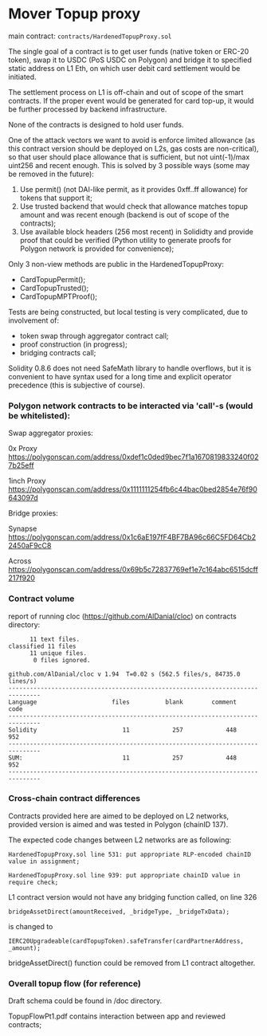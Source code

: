 Mover Topup proxy
=================

main contract: `contracts/HardenedTopupProxy.sol`

The single goal of a contract is to get user funds (native token or ERC-20 token),
swap it to USDC (PoS USDC on Polygon) and bridge it to specified static address on L1 Eth,
on which user debit card settlement would be initiated.

The settlement process on L1 is off-chain and out of scope of the smart contracts.
If the proper event would be generated for card top-up, it would be further processed
by backend infrastructure.

None of the contracts is designed to hold user funds.

One of the attack vectors we want to avoid is enforce limited allowance (as this contract
version should be deployed on L2s, gas costs are non-critical), so that user should
place allowance that is sufficient, but not uint(-1)/max uint256 and recent enough.
This is solved by 3 possible ways (some may be removed in the future):
1. Use permit() (not DAI-like permit, as it provides 0xff..ff allowance) for tokens that support it;
2. Use trusted backend that would check that allowance matches topup amount and was recent enough
   (backend is out of scope of the contracts);
3. Use available block headers (256 most recent) in Solididty and provide proof that could be
   verified (Python utility to generate proofs for Polygon network is provided for convenience);

Only 3 non-view methods are public in the HardenedTopupProxy:
- CardTopupPermit();
- CardTopupTrusted();
- CardTopupMPTProof();

Tests are being constructed, but local testing is very complicated, due to involvement of:
- token swap through aggregator contract call;
- proof construction (in progress);
- bridging contracts call;

Solidity 0.8.6 does not need SafeMath library to handle overflows, but it is convenient
to have syntax used for a long time and explicit operator precedence (this is subjective of course).


### Polygon network contracts to be interacted via 'call'-s (would be whitelisted):

Swap aggregator proxies:

0x Proxy
https://polygonscan.com/address/0xdef1c0ded9bec7f1a1670819833240f027b25eff

1inch Proxy
https://polygonscan.com/address/0x1111111254fb6c44bac0bed2854e76f90643097d

Bridge proxies:

Synapse
https://polygonscan.com/address/0x1c6aE197fF4BF7BA96c66C5FD64Cb22450aF9cC8

Across
https://polygonscan.com/address/0x69b5c72837769ef1e7c164abc6515dcff217f920


### Contract volume

report of running cloc (https://github.com/AlDanial/cloc) on contracts directory:
```
      11 text files.
classified 11 files
      11 unique files.                              
       0 files ignored.

github.com/AlDanial/cloc v 1.94  T=0.02 s (562.5 files/s, 84735.0 lines/s)
-------------------------------------------------------------------------------
Language                     files          blank        comment           code
-------------------------------------------------------------------------------
Solidity                        11            257            448            952
-------------------------------------------------------------------------------
SUM:                            11            257            448            952
-------------------------------------------------------------------------------
```

### Cross-chain contract differences

Contracts provided here are aimed to be deployed on L2 networks, provided version
is aimed and was tested in Polygon (chainID 137).

The expected code changes between L2 networks are as following:

    HardenedTopupProxy.sol line 531: put appropriate RLP-encoded chainID value in assignment;

    HardenedTopupProxy.sol line 939: put appropriate chainID value in require check;

L1 contract version would not have any bridging function called, on line 326

    bridgeAssetDirect(amountReceived, _bridgeType, _bridgeTxData);

is changed to

    IERC20Upgradeable(cardTopupToken).safeTransfer(cardPartnerAddress, _amount);

bridgeAssetDirect() function could be removed from L1 contract altogether.


### Overall topup flow (for reference)

Draft schema could be found in /doc directory.

TopupFlowPt1.pdf contains interaction between app and reviewed contracts;
